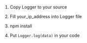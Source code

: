 1. Copy Logger to your source
2. Fill your_ip_address into Logger file
3. npm install

4. Put `Logger.log(data)` in your code
